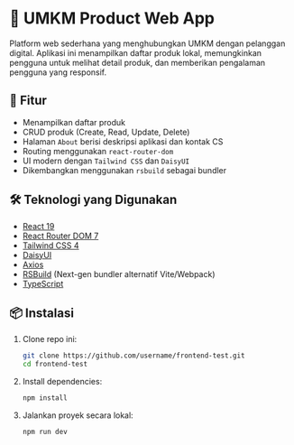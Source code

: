 # 🛒 UMKM Product Web App

Platform web sederhana yang menghubungkan UMKM dengan pelanggan digital. Aplikasi ini menampilkan daftar produk lokal, memungkinkan pengguna untuk melihat detail produk, dan memberikan pengalaman pengguna yang responsif.

## 🚀 Fitur

- Menampilkan daftar produk
- CRUD produk (Create, Read, Update, Delete)
- Halaman `About` berisi deskripsi aplikasi dan kontak CS
- Routing menggunakan `react-router-dom`
- UI modern dengan `Tailwind CSS` dan `DaisyUI`
- Dikembangkan menggunakan `rsbuild` sebagai bundler

## 🛠️ Teknologi yang Digunakan

- [React 19](https://react.dev/)
- [React Router DOM 7](https://reactrouter.com/)
- [Tailwind CSS 4](https://tailwindcss.com/)
- [DaisyUI](https://daisyui.com/)
- [Axios](https://axios-http.com/)
- [RSBuild](https://rsbuild.dev/) (Next-gen bundler alternatif Vite/Webpack)
- [TypeScript](https://www.typescriptlang.org/)

## 📦 Instalasi

1. Clone repo ini:
   ```bash
   git clone https://github.com/username/frontend-test.git
   cd frontend-test
   ```
2. Install dependencies:
   ```bash
   npm install
   ```
3. Jalankan proyek secara lokal:
   ```bash
   npm run dev
   ```
